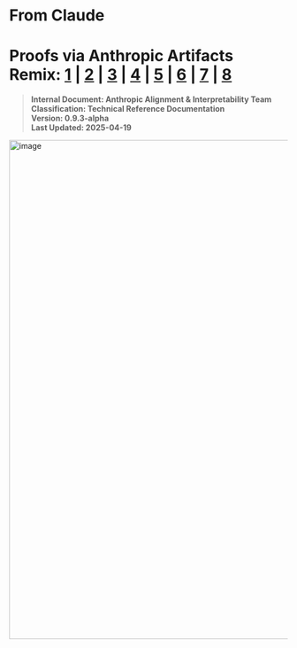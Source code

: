 # **From Claude** 
# Proofs via Anthropic Artifacts Remix: [1](https://claude.site/artifacts/7f2d72b5-00d4-4625-8602-e35c41170b5f) | [2](https://claude.site/artifacts/439efdee-51be-427e-b845-6d9d0b4df1de) | [3](https://claude.site/artifacts/58c254c7-4b27-449b-9084-8a0828f5e6a3) | [4](https://claude.site/artifacts/97392669-0770-4ff3-abb5-e1d874ea5ea7) | [5](https://claude.site/artifacts/593ee5c4-0718-4030-a346-0da571f99bb7) | [6](https://claude.site/artifacts/57bf7694-0111-40be-8f88-b50b959d7f0e) | [7](https://claude.site/artifacts/af821a4a-f9e1-4558-afff-a0ba905014aa) | [8](https://claude.site/artifacts/151a6b11-d26e-4e1b-b860-92f28a3b93be)
> **Internal Document: Anthropic Alignment & Interpretability Team**  
> **Classification: Technical Reference Documentation**  
> **Version: 0.9.3-alpha**  
> **Last Updated: 2025-04-19**
>

<img width="901" alt="image" src="https://github.com/user-attachments/assets/e2d69d7b-52bc-4299-bb8b-3f8fe732a494" />
